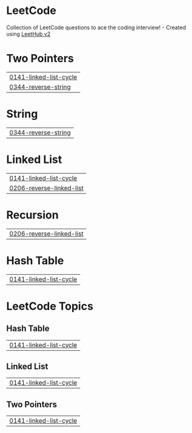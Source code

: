 # LeetCode
Collection of LeetCode questions to ace the coding interview! - Created using [LeetHub v2](https://github.com/arunbhardwaj/LeetHub-2.0)


# Two Pointers
|  |
| ------- |
| [0141-linked-list-cycle](https://github.com/DutchVandaline/LeetCode/tree/master/0141-linked-list-cycle) |
| [0344-reverse-string](https://github.com/DutchVandaline/LeetCode/tree/master/0344-reverse-string) |
# String
|  |
| ------- |
| [0344-reverse-string](https://github.com/DutchVandaline/LeetCode/tree/master/0344-reverse-string) |
# Linked List
|  |
| ------- |
| [0141-linked-list-cycle](https://github.com/DutchVandaline/LeetCode/tree/master/0141-linked-list-cycle) |
| [0206-reverse-linked-list](https://github.com/DutchVandaline/LeetCode/tree/master/0206-reverse-linked-list) |
# Recursion
|  |
| ------- |
| [0206-reverse-linked-list](https://github.com/DutchVandaline/LeetCode/tree/master/0206-reverse-linked-list) |
# Hash Table
|  |
| ------- |
| [0141-linked-list-cycle](https://github.com/DutchVandaline/LeetCode/tree/master/0141-linked-list-cycle) |
<!---LeetCode Topics Start-->
# LeetCode Topics
## Hash Table
|  |
| ------- |
| [0141-linked-list-cycle](https://github.com/DutchVandaline/LeetCode/tree/master/0141-linked-list-cycle) |
## Linked List
|  |
| ------- |
| [0141-linked-list-cycle](https://github.com/DutchVandaline/LeetCode/tree/master/0141-linked-list-cycle) |
## Two Pointers
|  |
| ------- |
| [0141-linked-list-cycle](https://github.com/DutchVandaline/LeetCode/tree/master/0141-linked-list-cycle) |
<!---LeetCode Topics End-->